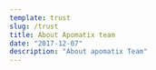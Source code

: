 ```yaml
---
template: trust
slug: /trust
title: About Apomatix team
date: "2017-12-07"
description: "About apomatix Team"
---
```

